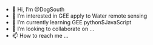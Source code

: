 - 👋 Hi, I’m @DogSouth
- 👀 I’m interested in GEE apply to Water remote sensing 
- 🌱 I’m currently learning GEE python$JavaScript
- 💞️ I’m looking to collaborate on ...
- 📫 How to reach me ...

<!---
DogSouth/DogSouth is a ✨ special ✨ repository because its `README.md` (this file) appears on your GitHub profile.
You can click the Preview link to take a look at your changes.
--->
